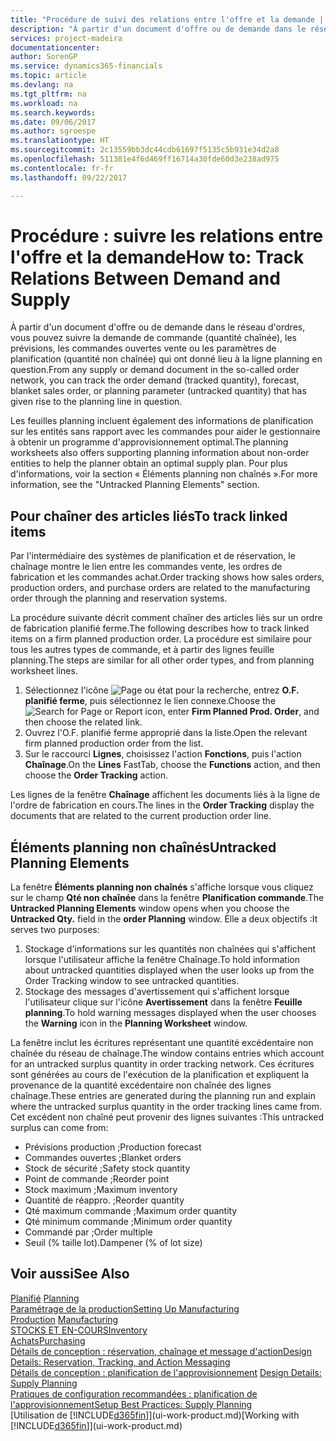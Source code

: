 ```yaml
---
title: "Procédure de suivi des relations entre l'offre et la demande | Microsoft Docs"
description: "À partir d'un document d'offre ou de demande dans le réseau d'ordres, vous pouvez suivre la demande de commande (quantité chaînée), les prévisions, les commandes ouvertes vente ou les paramètres de planification (quantité non chaînée) qui ont donné lieu à la ligne planning en question."
services: project-madeira
documentationcenter: 
author: SorenGP
ms.service: dynamics365-financials
ms.topic: article
ms.devlang: na
ms.tgt_pltfrm: na
ms.workload: na
ms.search.keywords: 
ms.date: 09/06/2017
ms.author: sgroespe
ms.translationtype: HT
ms.sourcegitcommit: 2c13559bb3dc44cdb61697f5135c5b931e34d2a8
ms.openlocfilehash: 511381e4f6d469ff16714a30fde60d3e238ad975
ms.contentlocale: fr-fr
ms.lasthandoff: 09/22/2017

---
```

# <a name="how-to-track-relations-between-demand-and-supply"></a><span data-ttu-id="9d753-103">Procédure : suivre les relations entre l'offre et la demande</span><span class="sxs-lookup"><span data-stu-id="9d753-103">How to: Track Relations Between Demand and Supply</span></span>
<span data-ttu-id="9d753-104">À partir d'un document d'offre ou de demande dans le réseau d'ordres, vous pouvez suivre la demande de commande (quantité chaînée), les prévisions, les commandes ouvertes vente ou les paramètres de planification (quantité non chaînée) qui ont donné lieu à la ligne planning en question.</span><span class="sxs-lookup"><span data-stu-id="9d753-104">From any supply or demand document in the so-called order network, you can track the order demand (tracked quantity), forecast, blanket sales order, or planning parameter (untracked quantity) that has given rise to the planning line in question.</span></span>

<span data-ttu-id="9d753-105">Les feuilles planning incluent également des informations de planification sur les entités sans rapport avec les commandes pour aider le gestionnaire à obtenir un programme d'approvisionnement optimal.</span><span class="sxs-lookup"><span data-stu-id="9d753-105">The planning worksheets also offers supporting planning information about non-order entities to help the planner obtain an optimal supply plan.</span></span> <span data-ttu-id="9d753-106">Pour plus d'informations, voir la section « Éléments planning non chaînés ».</span><span class="sxs-lookup"><span data-stu-id="9d753-106">For more information, see the "Untracked Planning Elements" section.</span></span>

## <a name="to-track-linked-items"></a><span data-ttu-id="9d753-107">Pour chaîner des articles liés</span><span class="sxs-lookup"><span data-stu-id="9d753-107">To track linked items</span></span>
<span data-ttu-id="9d753-108">Par l'intermédiaire des systèmes de planification et de réservation, le chaînage montre le lien entre les commandes vente, les ordres de fabrication et les commandes achat.</span><span class="sxs-lookup"><span data-stu-id="9d753-108">Order tracking shows how sales orders, production orders, and purchase orders are related to the manufacturing order through the planning and reservation systems.</span></span>

<span data-ttu-id="9d753-109">La procédure suivante décrit comment chaîner des articles liés sur un ordre de fabrication planifié ferme.</span><span class="sxs-lookup"><span data-stu-id="9d753-109">The following describes how to track linked items on a firm planned production order.</span></span> <span data-ttu-id="9d753-110">La procédure est similaire pour tous les autres types de commande, et à partir des lignes feuille planning.</span><span class="sxs-lookup"><span data-stu-id="9d753-110">The steps are similar for all other order types, and from planning worksheet lines.</span></span>

1. <span data-ttu-id="9d753-111">Sélectionnez l'icône ![Page ou état pour la recherche](media/ui-search/search_small.png "Page ou état pour la recherche"), entrez **O.F. planifié ferme**, puis sélectionnez le lien connexe.</span><span class="sxs-lookup"><span data-stu-id="9d753-111">Choose the ![Search for Page or Report](media/ui-search/search_small.png "Search for Page or Report icon") icon, enter **Firm Planned Prod. Order**, and then choose the related link.</span></span>
2. <span data-ttu-id="9d753-112">Ouvrez l'O.F. planifié ferme approprié dans la liste.</span><span class="sxs-lookup"><span data-stu-id="9d753-112">Open the relevant firm planned production order from the list.</span></span>
3. <span data-ttu-id="9d753-113">Sur le raccourci **Lignes**, choisissez l'action **Fonctions**, puis l'action **Chaînage**.</span><span class="sxs-lookup"><span data-stu-id="9d753-113">On the **Lines** FastTab, choose the **Functions** action, and then choose the **Order Tracking** action.</span></span>

<span data-ttu-id="9d753-114">Les lignes de la fenêtre **Chaînage** affichent les documents liés à la ligne de l'ordre de fabrication en cours.</span><span class="sxs-lookup"><span data-stu-id="9d753-114">The lines in the **Order Tracking** display the documents that are related to the current production order line.</span></span>

## <a name="untracked-planning-elements"></a><span data-ttu-id="9d753-115">Éléments planning non chaînés</span><span class="sxs-lookup"><span data-stu-id="9d753-115">Untracked Planning Elements</span></span>
<span data-ttu-id="9d753-116">La fenêtre **Éléments planning non chaînés** s'affiche lorsque vous cliquez sur le champ **Qté non chaînée** dans la fenêtre **Planification commande**.</span><span class="sxs-lookup"><span data-stu-id="9d753-116">The **Untracked Planning Elements** window opens when you choose the **Untracked Qty.** field in the **order Planning** window.</span></span> <span data-ttu-id="9d753-117">Elle a deux objectifs :</span><span class="sxs-lookup"><span data-stu-id="9d753-117">It serves two purposes:</span></span>

1. <span data-ttu-id="9d753-118">Stockage d'informations sur les quantités non chaînées qui s'affichent lorsque l'utilisateur affiche la fenêtre Chaînage.</span><span class="sxs-lookup"><span data-stu-id="9d753-118">To hold information about untracked quantities displayed when the user looks up from the Order Tracking window to see untracked quantities.</span></span>
2. <span data-ttu-id="9d753-119">Stockage des messages d'avertissement qui s'affichent lorsque l'utilisateur clique sur l'icône **Avertissement** dans la fenêtre **Feuille planning**.</span><span class="sxs-lookup"><span data-stu-id="9d753-119">To hold warning messages displayed when the user chooses the **Warning** icon in the **Planning Worksheet** window.</span></span>

<span data-ttu-id="9d753-120">La fenêtre inclut les écritures représentant une quantité excédentaire non chaînée du réseau de chaînage.</span><span class="sxs-lookup"><span data-stu-id="9d753-120">The window contains entries which account for an untracked surplus quantity in order tracking network.</span></span> <span data-ttu-id="9d753-121">Ces écritures sont générées au cours de l'exécution de la planification et expliquent la provenance de la quantité excédentaire non chaînée des lignes chaînage.</span><span class="sxs-lookup"><span data-stu-id="9d753-121">These entries are generated during the planning run and explain where the untracked surplus quantity in the order tracking lines came from.</span></span> <span data-ttu-id="9d753-122">Cet excédent non chaîné peut provenir des lignes suivantes :</span><span class="sxs-lookup"><span data-stu-id="9d753-122">This untracked surplus can come from:</span></span>

- <span data-ttu-id="9d753-123">Prévisions production ;</span><span class="sxs-lookup"><span data-stu-id="9d753-123">Production forecast</span></span>
- <span data-ttu-id="9d753-124">Commandes ouvertes ;</span><span class="sxs-lookup"><span data-stu-id="9d753-124">Blanket orders</span></span>
- <span data-ttu-id="9d753-125">Stock de sécurité ;</span><span class="sxs-lookup"><span data-stu-id="9d753-125">Safety stock quantity</span></span>
- <span data-ttu-id="9d753-126">Point de commande ;</span><span class="sxs-lookup"><span data-stu-id="9d753-126">Reorder point</span></span>
- <span data-ttu-id="9d753-127">Stock maximum ;</span><span class="sxs-lookup"><span data-stu-id="9d753-127">Maximum inventory</span></span>
- <span data-ttu-id="9d753-128">Quantité de réappro. ;</span><span class="sxs-lookup"><span data-stu-id="9d753-128">Reorder quantity</span></span>
- <span data-ttu-id="9d753-129">Qté maximum commande ;</span><span class="sxs-lookup"><span data-stu-id="9d753-129">Maximum order quantity</span></span>
- <span data-ttu-id="9d753-130">Qté minimum commande ;</span><span class="sxs-lookup"><span data-stu-id="9d753-130">Minimum order quantity</span></span>
- <span data-ttu-id="9d753-131">Commandé par ;</span><span class="sxs-lookup"><span data-stu-id="9d753-131">Order multiple</span></span>
- <span data-ttu-id="9d753-132">Seuil (% taille lot).</span><span class="sxs-lookup"><span data-stu-id="9d753-132">Dampener (% of lot size)</span></span>

## <a name="see-also"></a><span data-ttu-id="9d753-133">Voir aussi</span><span class="sxs-lookup"><span data-stu-id="9d753-133">See Also</span></span>  
<span data-ttu-id="9d753-134">[Planifié](production-planning.md) </span><span class="sxs-lookup"><span data-stu-id="9d753-134">[Planning](production-planning.md) </span></span>  
[<span data-ttu-id="9d753-135">Paramétrage de la production</span><span class="sxs-lookup"><span data-stu-id="9d753-135">Setting Up Manufacturing</span></span>](production-configure-production-processes.md)  
<span data-ttu-id="9d753-136">[Production](production-manage-manufacturing.md)  </span><span class="sxs-lookup"><span data-stu-id="9d753-136">[Manufacturing](production-manage-manufacturing.md)  </span></span>  
[<span data-ttu-id="9d753-137">STOCKS ET EN-COURS</span><span class="sxs-lookup"><span data-stu-id="9d753-137">Inventory</span></span>](inventory-manage-inventory.md)  
[<span data-ttu-id="9d753-138">Achats</span><span class="sxs-lookup"><span data-stu-id="9d753-138">Purchasing</span></span>](purchasing-manage-purchasing.md)  
[<span data-ttu-id="9d753-139">Détails de conception : réservation, chaînage et message d'action</span><span class="sxs-lookup"><span data-stu-id="9d753-139">Design Details: Reservation, Tracking, and Action Messaging</span></span>](design-details-reservation-order-tracking-and-action-messaging.md)  
<span data-ttu-id="9d753-140">[Détails de conception : planification de l'approvisionnement](design-details-supply-planning.md) </span><span class="sxs-lookup"><span data-stu-id="9d753-140">[Design Details: Supply Planning](design-details-supply-planning.md) </span></span>  
[<span data-ttu-id="9d753-141">Pratiques de configuration recommandées : planification de l'approvisionnement</span><span class="sxs-lookup"><span data-stu-id="9d753-141">Setup Best Practices: Supply Planning</span></span>](setup-best-practices-supply-planning.md)  
<span data-ttu-id="9d753-142">[Utilisation de [!INCLUDE[d365fin](includes/d365fin_md.md)]](ui-work-product.md)</span><span class="sxs-lookup"><span data-stu-id="9d753-142">[Working with [!INCLUDE[d365fin](includes/d365fin_md.md)]](ui-work-product.md)</span></span>

